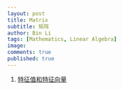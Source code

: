 ```yaml
---
layout: post
title: Matrix
subtitle: 矩阵
author: Bin Li
tags: [Mathematics, Linear Algebra]
image: 
comments: true
published: true
---
```



1. [特征值和特征向量](https://www.cnblogs.com/lesleysbw/p/6142409.html)